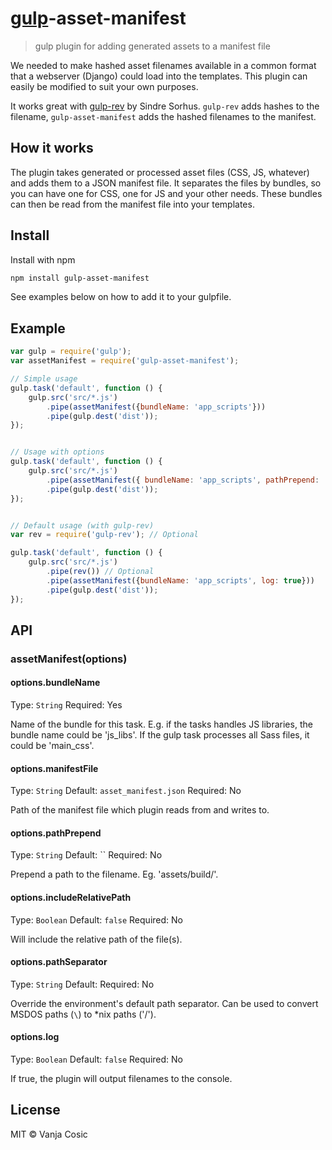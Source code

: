 # [gulp](https://github.com/wearefractal/gulp)-asset-manifest

> gulp plugin for adding generated assets to a manifest file

We needed to make hashed asset filenames available in a common format that a webserver (Django) could load into the templates.
This plugin can easily be modified to suit your own purposes.

It works great with [gulp-rev](https://github.com/sindresorhus/gulp-rev) by Sindre Sorhus.
`gulp-rev` adds hashes to the filename, `gulp-asset-manifest` adds the hashed filenames to the manifest.

## How it works

The plugin takes generated or processed asset files (CSS, JS, whatever) and adds them to a JSON manifest file.
It separates the files by bundles, so you can have one for CSS, one for JS and your other needs.
These bundles can then be read from the manifest file into your templates.

## Install

Install with npm

```bash
npm install gulp-asset-manifest
```

See examples below on how to add it to your gulpfile.


## Example

```js
var gulp = require('gulp');
var assetManifest = require('gulp-asset-manifest');

// Simple usage
gulp.task('default', function () {
	gulp.src('src/*.js')
		.pipe(assetManifest({bundleName: 'app_scripts'}))
		.pipe(gulp.dest('dist'));
});


// Usage with options
gulp.task('default', function () {
	gulp.src('src/*.js')
		.pipe(assetManifest({ bundleName: 'app_scripts', pathPrepend: 'build/', manifestFile: 'assets/asset_manifest.json', log: true}))
		.pipe(gulp.dest('dist'));
});


// Default usage (with gulp-rev)
var rev = require('gulp-rev'); // Optional

gulp.task('default', function () {
	gulp.src('src/*.js')
		.pipe(rev()) // Optional
		.pipe(assetManifest({bundleName: 'app_scripts', log: true}))
		.pipe(gulp.dest('dist'));
});
```

## API

### assetManifest(options)

#### options.bundleName
Type: `String`
Required: Yes

Name of the bundle for this task. 
E.g. if the tasks handles JS libraries, the bundle name could be 'js_libs'.
If the gulp task processes all Sass files, it could be 'main_css'.

#### options.manifestFile
Type: `String`
Default: `asset_manifest.json`
Required: No

Path of the manifest file which plugin reads from and writes to.

#### options.pathPrepend
Type: `String`
Default: ``
Required: No

Prepend a path to the filename. Eg. 'assets/build/'.

#### options.includeRelativePath
Type: `Boolean`
Default: `false`
Required: No

Will include the relative path of the file(s).

#### options.pathSeparator
Type: `String`
Default: <The default path separator for the current environment>
Required: No

Override the environment's default path separator. Can be used to convert MSDOS paths (`\`) to *nix paths ('/').

#### options.log
Type: `Boolean`
Default: `false`
Required: No

If true, the plugin will output filenames to the console.

## License
MIT © Vanja Cosic
